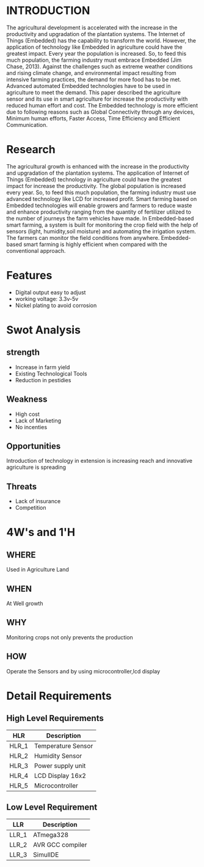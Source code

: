 # INTRODUCTION

The agricultural development is accelerated with the increase in the productivity and upgradation of the plantation systems. The Internet of Things
(Embedded) has the capability to transform the world. However, the application of technology like Embedded in agriculture could have the greatest impact.
Every year the population is increased. So, to feed this much population, the farming industry must embrace Embedded (Jim Chase, 2013). Against the
challenges such as extreme weather conditions and rising climate change, and environmental impact resulting from intensive farming practices, the
demand for more food has to be met. Advanced automated Embedded technologies have to be used in agriculture to meet the demand. This paper
described the agriculture sensor and its use in smart agriculture for increase the productivity with reduced human effort and cost. The Embedded
technology is more efficient due to following reasons such as Global Connectivity through any devices, Minimum human efforts, Faster Access, Time
Efficiency and Efficient Communication.

# Research
The agricultural growth is enhanced with the increase in the productivity and upgradation of the plantation systems. The application of Internet of Things (Embedded) technology in agriculture could have the greatest impact for increase the productivity. The global population is increased every year. So, to feed this much population, the farming industry must use advanced technology like LCD for increased profit. Smart farming based on Embedded technologies will enable growers and farmers to reduce waste and enhance productivity ranging from the quantity of fertilizer utilized to the number of journeys the farm vehicles have made. In Embedded-based smart farming, a system is built for monitoring the crop field with the help of sensors (light, humidity,soil moisture) and automating the irrigation system. The farmers can monitor the field conditions from anywhere. Embedded-based smart farming is highly efficient when compared with the conventional approach.

# Features
* Digital output easy to adjust
* working voltage: 3.3v-5v
* Nickel plating to avoid corrosion


# Swot Analysis
## strength
* Increase in farm yield
* Existing Technological Tools
* Reduction in pestidies

## Weakness
* High cost
* Lack of Marketing
* No incenties

## Opportunities
 Introduction of technology in extension is increasing reach and innovative agriculture is spreading

## Threats
* Lack of insurance
* Competition

# 4W's and 1'H
## WHERE
Used in Agriculture Land
## WHEN
At Well growth
## WHY
Monitoring crops not only prevents the production
## HOW
Operate the Sensors and by using microcontroller,lcd display


# Detail Requirements

## High Level Requirements
| HLR | Description | 
| --- | --- | 
| HLR_1| Temperature  Sensor  | 
| HLR_2| Humidity Sensor | 
| HLR_3| Power supply unit | 
| HLR_4| LCD Display 16x2 | 
| HLR_5 | Microcontroller  | 

## Low Level Requirement
| LLR | Description | 
| --- | --- | 
| LLR_1 | ATmega328 | 
| LLR_2 |   AVR GCC compiler | 
| LLR_3 | SimulIDE | 
 
 

